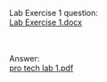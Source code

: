 Lab Exercise 1 question: <br/>
[Lab Exercise 1.docx](https://github.com/chauyingjia/Year-1_sem-1/files/13875780/Lab.Exercise.1.docx)

<br/><br/>
Answer: <br/>
[pro tech lab 1.pdf](https://github.com/chauyingjia/Year-1_sem-1/files/13875822/pro.tech.lab.1.pdf)


